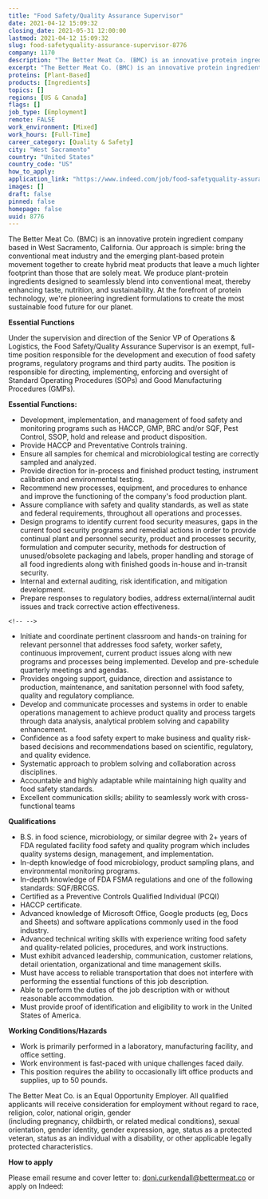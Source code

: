 ```yaml
---
title: "Food Safety/Quality Assurance Supervisor"
date: 2021-04-12 15:09:32
closing_date: 2021-05-31 12:00:00
lastmod: 2021-04-12 15:09:32
slug: food-safetyquality-assurance-supervisor-8776
company: 1170
description: "The Better Meat Co. (BMC) is an innovative protein ingredient company based in West Sacramento, California. Our approach is simple: bring the conventional meat industry and the emerging plant-based protein movement together to create hybrid meat products that leave a much lighter footprint than those that are solely meat. We produce plant-protein ingredients designed to seamlessly blend into conventional meat, thereby enhancing taste, nutrition, and sustainability."
excerpt: "The Better Meat Co. (BMC) is an innovative protein ingredient company based in West Sacramento, California. Our approach is simple: bring the conventional meat industry and the emerging plant-based protein movement together to create hybrid meat products that leave a much lighter footprint than those that are solely meat. We produce plant-protein ingredients designed to seamlessly blend into conventional meat, thereby enhancing taste, nutrition, and sustainability."
proteins: [Plant-Based]
products: [Ingredients]
topics: []
regions: [US & Canada]
flags: []
job_type: [Employment]
remote: FALSE
work_environment: [Mixed]
work_hours: [Full-Time]
career_category: [Quality & Safety]
city: "West Sacramento"
country: "United States"
country_code: "US"
how_to_apply: 
application_link: "https://www.indeed.com/job/food-safetyquality-assurance-supervisor-7476a716c6a6486f"
images: []
draft: false
pinned: false
homepage: false
uuid: 8776
---
```

The Better Meat Co. (BMC) is an innovative protein ingredient company
based in West Sacramento, California. Our approach is simple: bring the
conventional meat industry and the emerging plant-based protein movement
together to create hybrid meat products that leave a much lighter
footprint than those that are solely meat. We produce plant-protein
ingredients designed to seamlessly blend into conventional meat, thereby
enhancing taste, nutrition, and sustainability. At the forefront of
protein technology, we're pioneering ingredient formulations to create
the most sustainable food future for our planet.

**Essential Functions**

Under the supervision and direction of the Senior VP of Operations &
Logistics, the Food Safety/Quality Assurance Supervisor is an exempt,
full-time position responsible for the development and execution of food
safety programs, regulatory programs and third party audits. The
position is responsible for directing, implementing, enforcing and
oversight of Standard Operating Procedures (SOPs) and Good Manufacturing
Procedures (GMPs).

**Essential Functions:**

-   Development, implementation, and management of food safety and
    monitoring programs such as HACCP, GMP, BRC and/or SQF, Pest
    Control, SSOP, hold and release and product disposition.
-   Provide HACCP and Preventative Controls training.
-   Ensure all samples for chemical and microbiological testing are
    correctly sampled and analyzed.
-   Provide direction for in-process and finished product testing,
    instrument calibration and environmental testing.
-   Recommend new processes, equipment, and procedures to enhance and
    improve the functioning of the company's food production plant.
-   Assure compliance with safety and quality standards, as well as
    state and federal requirements, throughout all operations and
    processes.
-   Design programs to identify current food security measures, gaps in
    the current food security programs and remedial actions in order to
    provide continual plant and personnel security, product and
    processes security, formulation and computer security, methods for
    destruction of unused/obsolete packaging and labels, proper handling
    and storage of all food ingredients along with finished goods
    in-house and in-transit security.
-   Internal and external auditing, risk identification, and mitigation
    development.
-   Prepare responses to regulatory bodies, address external/internal
    audit issues and track corrective action effectiveness.

```{=html}
<!-- -->
```
-   Initiate and coordinate pertinent classroom and hands-on training
    for relevant personnel that addresses food safety, worker safety,
    continuous improvement, current product issues along with new
    programs and processes being implemented. Develop and pre-schedule
    quarterly meetings and agendas.
-   Provides ongoing support, guidance, direction and assistance to
    production, maintenance, and sanitation personnel with food safety,
    quality and regulatory compliance.
-   Develop and communicate processes and systems in order to enable
    operations management to achieve product quality and process targets
    through data analysis, analytical problem solving and capability
    enhancement.
-   Confidence as a food safety expert to make business and quality
    risk-based decisions and recommendations based on scientific,
    regulatory, and quality evidence.
-   Systematic approach to problem solving and collaboration across
    disciplines.
-   Accountable and highly adaptable while maintaining high quality and
    food safety standards.
-   Excellent communication skills; ability to seamlessly work with
    cross-functional teams

**Qualifications**

-   B.S. in food science, microbiology, or similar degree with 2+ years
    of FDA regulated facility food safety and quality program which
    includes quality systems design, management, and implementation.
-   In-depth knowledge of food microbiology, product sampling plans, and
    environmental monitoring programs.
-   In-depth knowledge of FDA FSMA regulations and one of the following
    standards: SQF/BRCGS.
-   Certified as a Preventive Controls Qualified Individual (PCQI)
-   HACCP certificate.
-   Advanced knowledge of Microsoft Office, Google products (eg, Docs
    and Sheets) and software applications commonly used in the food
    industry.
-   Advanced technical writing skills with experience writing food
    safety and quality-related policies, procedures, and work
    instructions.
-   Must exhibit advanced leadership, communication, customer relations,
    detail orientation, organizational and time management skills.
-   Must have access to reliable transportation that does not interfere
    with performing the essential functions of this job description.
-   Able to perform the duties of the job description with or without
    reasonable accommodation.
-   Must provide proof of identification and eligibility to work in the
    United States of America.

**Working Conditions/Hazards**

-   Work is primarily performed in a laboratory, manufacturing facility,
    and office setting.
-   Work environment is fast-paced with unique challenges faced daily.
-   This position requires the ability to occasionally lift office
    products and supplies, up to 50 pounds.

The Better Meat Co. is an Equal Opportunity Employer. All qualified
applicants will receive consideration for employment without regard to
race, religion, color, national origin, gender\
(including pregnancy, childbirth, or related medical conditions), sexual
orientation, gender identity, gender expression, age, status as a
protected veteran, status as an individual with a disability, or other
applicable legally protected characteristics.


**How to apply**


Please email resume and cover letter to: <doni.curkendall@bettermeat.co>
or apply on Indeed:
